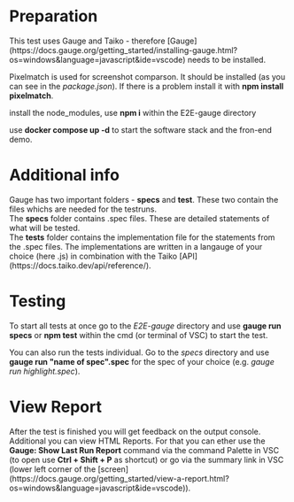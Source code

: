 <h1>Preparation</h1>
<p> This test uses Gauge and Taiko - therefore [Gauge](https://docs.gauge.org/getting_started/installing-gauge.html?os=windows&language=javascript&ide=vscode) needs to be installed.
<p> Pixelmatch is used for screenshot comparson. It should be installed (as you can see in the <em>package.json</em>). If there is a problem install it with <strong>npm install pixelmatch</strong>.
<p> install the node_modules, use <strong>npm i</strong> within the E2E-gauge directory
<p> use <strong>docker compose up -d</strong> to start the software stack and the fron-end demo.

<h1>Additional info</h1>
Gauge has two important folders - <strong>specs</strong> and <strong>test</strong>. These two contain the files whichs are needed for the testruns.<br>
The <strong>specs</strong> folder contains .spec files. These are detailed statements of what will be tested.<br>
The <strong>tests</strong> folder contains the implementation file for the statements from the .spec files. The implementations are written in a langauge of your choice (here .js) in combination with the Taiko [API](https://docs.taiko.dev/api/reference/).

<h1>Testing</h1>
<p> To start all tests at once go to the <em>E2E-gauge</em> directory and use <strong>gauge run specs</strong> or <strong>npm test</strong> within the cmd (or terminal of VSC) to start the test.
<p> You can also run the tests individual. Go to the <em>specs</em> directory and use <strong>gauge run "name of spec".spec</strong> for the spec of your choice (e.g. <em>gauge run highlight.spec</em>).

<h1>View Report</h1>
<p> After the test is finished you will get feedback on the output console. Additional you can view HTML Reports. For that you can ether use the <strong>Gauge: Show Last Run Report</strong> command via the command Palette  in VSC (to open use <strong>Ctrl + Shift + P</strong> as shortcut) or go via the summary link in VSC (lower left corner of the [screen](https://docs.gauge.org/getting_started/view-a-report.html?os=windows&language=javascript&ide=vscode)).
